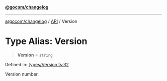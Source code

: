 [**@gocom/changelog**](../README.md)

***

[@gocom/changelog](../README.md) / [API](../Public/API.md) / Version

# Type Alias: Version

> **Version** = `string`

Defined in: [types/Version.ts:32](https://github.com/gocom/changelog/blob/6ecf3d82271243a19bf949b1b2aa8e1b05030346/src/types/Version.ts#L32)

Version number.
